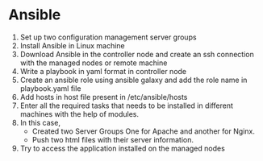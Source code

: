 # Ansible

1. Set up two configuration management server groups
2. Install Ansible in Linux machine
3. Download Ansible in the controller node and create an ssh connection with the managed nodes or remote machine
4. Write a playbook in yaml format in controller node
5. Create an ansible role using ansible galaxy and add the role name in playbook.yaml file
6. Add hosts in host file present in /etc/ansible/hosts
7. Enter all the required tasks that needs to be installed in different machines with the help of modules.
8. In this case,
   - Created two Server Groups One for Apache and another for Nginx.
   - Push two html files with their server information.
9. Try to access the application installed on the managed nodes
